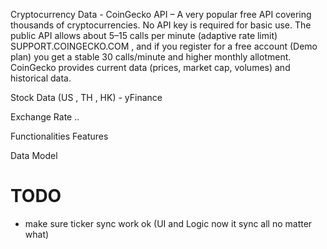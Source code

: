 Cryptocurrency Data - CoinGecko API – A very popular free API covering thousands of cryptocurrencies. No API key is required for basic use. The public API allows about 5–15 calls per minute (adaptive rate limit)​
SUPPORT.COINGECKO.COM
, and if you register for a free account (Demo plan) you get a stable 30 calls/minute and higher monthly allotment. CoinGecko provides current data (prices, market cap, volumes) and historical data.


Stock Data (US , TH  , HK) - yFinance


Exchange Rate .. 



Functionalities 
Features




Data Model
# TODO
- make sure ticker sync work ok (UI and Logic now it sync all no matter what)